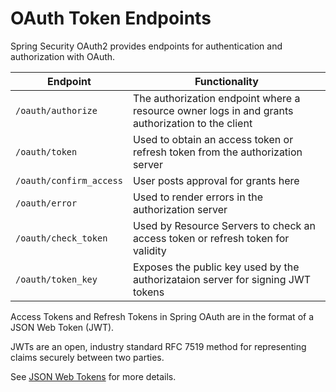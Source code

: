 # OAuth Token Endpoints 

Spring Security OAuth2 provides endpoints for authentication and authorization with OAuth.

| Endpoint              | Functionality   |
| --------------------- |-----------------| 
| `/oauth/authorize`      | The authorization endpoint where a resource owner logs in and grants authorization to the client |
| `/oauth/token`          | Used to obtain an access token or refresh token from the authorization server |
| `/oauth/confirm_access` | User posts approval for grants here                           |
| `/oauth/error`          | Used to render errors in the authorization server             |
| `/oauth/check_token`    | Used by Resource Servers to check an access token or refresh token for validity |
| `/oauth/token_key`      | Exposes the public key used by the authorizataion server for signing JWT tokens |

Access Tokens and Refresh Tokens in Spring OAuth are in the format of a JSON Web Token (JWT). 

JWTs are an open, industry standard RFC 7519 method for representing claims securely between two parties.

See [JSON Web Tokens](https://jwt.io) for more details.